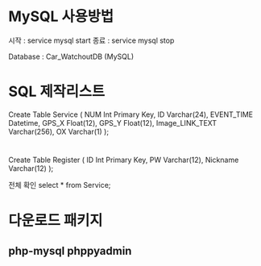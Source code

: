 # MySQL 사용방법
시작 : service mysql start
종료 : service mysql stop

Database : Car_WatchoutDB (MySQL)
# SQL 제작리스트
Create Table Service (
	NUM Int Primary Key,
	ID Varchar(24),
	EVENT_TIME Datetime,
	GPS_X Float(12),
	GPS_Y Float(12),
	Image_LINK_TEXT Varchar(256),
	OX Varchar(1)
);
#
Create Table Register (
	ID Int Primary Key,
	PW Varchar(12),
	Nickname Varchar(12)
);

전체 확인
select * from Service;

#
# 다운로드 패키지
php-mysql
phppyadmin
--